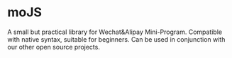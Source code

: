 ﻿# moJS

A small but practical library for Wechat&amp;Alipay Mini-Program. Compatible with native syntax, suitable for beginners. Can be used in conjunction with our other open source projects.